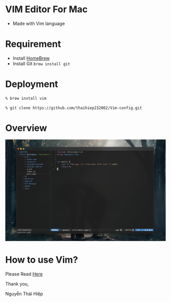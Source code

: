 # VIM Editor For Mac

- Made with Vim language

# Requirement

- Install [HomeBrew](https://brew.sh/)
- Install Git `brew install git`

# Deployment

```
% brew install vim
```

```
% git clone https://github.com/thaihiep232002/Vim-config.git
```

# Overview

![picture](./overview.png)

# How to use Vim?

Please Read [Here](https://opensource.com/article/19/3/getting-started-vim)

Thank you,

Nguyễn Thái Hiệp
